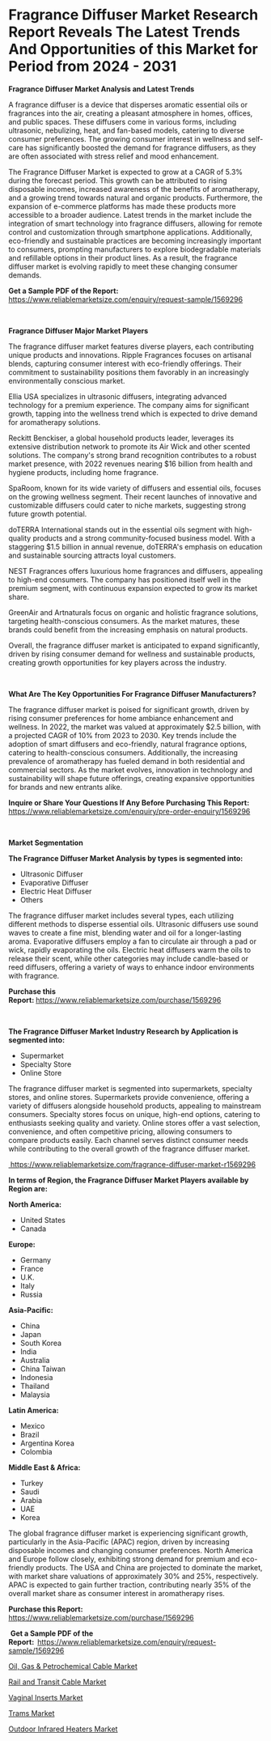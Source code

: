<p><h1>Fragrance Diffuser Market Research Report Reveals The Latest Trends And Opportunities of this Market for Period from 2024 - 2031</h1></p><p><strong>Fragrance Diffuser Market Analysis and Latest Trends</strong></p>
<p><p>A fragrance diffuser is a device that disperses aromatic essential oils or fragrances into the air, creating a pleasant atmosphere in homes, offices, and public spaces. These diffusers come in various forms, including ultrasonic, nebulizing, heat, and fan-based models, catering to diverse consumer preferences. The growing consumer interest in wellness and self-care has significantly boosted the demand for fragrance diffusers, as they are often associated with stress relief and mood enhancement.</p><p>The Fragrance Diffuser Market is expected to grow at a CAGR of 5.3% during the forecast period. This growth can be attributed to rising disposable incomes, increased awareness of the benefits of aromatherapy, and a growing trend towards natural and organic products. Furthermore, the expansion of e-commerce platforms has made these products more accessible to a broader audience. Latest trends in the market include the integration of smart technology into fragrance diffusers, allowing for remote control and customization through smartphone applications. Additionally, eco-friendly and sustainable practices are becoming increasingly important to consumers, prompting manufacturers to explore biodegradable materials and refillable options in their product lines. As a result, the fragrance diffuser market is evolving rapidly to meet these changing consumer demands.</p></p>
<p><strong>Get a Sample PDF of the Report:&nbsp;</strong> <a href="https://www.reliablemarketsize.com/enquiry/request-sample/1569296?utm_campaign=1553&utm_medium=2&utm_source=Github&utm_content=ia&utm_term=14102024&utm_id=fragrance-diffuser">https://www.reliablemarketsize.com/enquiry/request-sample/1569296</a></p>
<p>&nbsp;</p>
<p><strong>Fragrance Diffuser Major Market Players</strong></p>
<p><p>The fragrance diffuser market features diverse players, each contributing unique products and innovations. Ripple Fragrances focuses on artisanal blends, capturing consumer interest with eco-friendly offerings. Their commitment to sustainability positions them favorably in an increasingly environmentally conscious market. </p><p>Ellia USA specializes in ultrasonic diffusers, integrating advanced technology for a premium experience. The company aims for significant growth, tapping into the wellness trend which is expected to drive demand for aromatherapy solutions.</p><p>Reckitt Benckiser, a global household products leader, leverages its extensive distribution network to promote its Air Wick and other scented solutions. The company's strong brand recognition contributes to a robust market presence, with 2022 revenues nearing $16 billion from health and hygiene products, including home fragrance.</p><p>SpaRoom, known for its wide variety of diffusers and essential oils, focuses on the growing wellness segment. Their recent launches of innovative and customizable diffusers could cater to niche markets, suggesting strong future growth potential.</p><p>doTERRA International stands out in the essential oils segment with high-quality products and a strong community-focused business model. With a staggering $1.5 billion in annual revenue, doTERRA's emphasis on education and sustainable sourcing attracts loyal customers.</p><p>NEST Fragrances offers luxurious home fragrances and diffusers, appealing to high-end consumers. The company has positioned itself well in the premium segment, with continuous expansion expected to grow its market share.</p><p>GreenAir and Artnaturals focus on organic and holistic fragrance solutions, targeting health-conscious consumers. As the market matures, these brands could benefit from the increasing emphasis on natural products.</p><p>Overall, the fragrance diffuser market is anticipated to expand significantly, driven by rising consumer demand for wellness and sustainable products, creating growth opportunities for key players across the industry.</p></p>
<p>&nbsp;</p>
<p><strong>What Are The Key Opportunities For Fragrance Diffuser Manufacturers?</strong></p>
<p><p>The fragrance diffuser market is poised for significant growth, driven by rising consumer preferences for home ambiance enhancement and wellness. In 2022, the market was valued at approximately $2.5 billion, with a projected CAGR of 10% from 2023 to 2030. Key trends include the adoption of smart diffusers and eco-friendly, natural fragrance options, catering to health-conscious consumers. Additionally, the increasing prevalence of aromatherapy has fueled demand in both residential and commercial sectors. As the market evolves, innovation in technology and sustainability will shape future offerings, creating expansive opportunities for brands and new entrants alike.</p></p>
<p><strong>Inquire or Share Your Questions If Any Before Purchasing This Report:</strong> <a href="https://www.reliablemarketsize.com/enquiry/pre-order-enquiry/1569296?utm_campaign=1553&utm_medium=2&utm_source=Github&utm_content=ia&utm_term=14102024&utm_id=fragrance-diffuser">https://www.reliablemarketsize.com/enquiry/pre-order-enquiry/1569296</a></p>
<p>&nbsp;</p>
<p><strong>Market Segmentation</strong></p>
<p><strong>The Fragrance Diffuser Market Analysis by types is segmented into:</strong></p>
<p><ul><li>Ultrasonic Diffuser</li><li>Evaporative Diffuser</li><li>Electric Heat Diffuser</li><li>Others</li></ul></p>
<p><p>The fragrance diffuser market includes several types, each utilizing different methods to disperse essential oils. Ultrasonic diffusers use sound waves to create a fine mist, blending water and oil for a longer-lasting aroma. Evaporative diffusers employ a fan to circulate air through a pad or wick, rapidly evaporating the oils. Electric heat diffusers warm the oils to release their scent, while other categories may include candle-based or reed diffusers, offering a variety of ways to enhance indoor environments with fragrance.</p></p>
<p><strong>Purchase this Report:&nbsp;</strong><a href="https://www.reliablemarketsize.com/purchase/1569296?utm_campaign=1553&utm_medium=2&utm_source=Github&utm_content=ia&utm_term=14102024&utm_id=fragrance-diffuser">https://www.reliablemarketsize.com/purchase/1569296</a></p>
<p>&nbsp;</p>
<p><strong>The Fragrance Diffuser Market Industry Research by Application is segmented into:</strong></p>
<p><ul><li>Supermarket</li><li>Specialty Store</li><li>Online Store</li></ul></p>
<p><p>The fragrance diffuser market is segmented into supermarkets, specialty stores, and online stores. Supermarkets provide convenience, offering a variety of diffusers alongside household products, appealing to mainstream consumers. Specialty stores focus on unique, high-end options, catering to enthusiasts seeking quality and variety. Online stores offer a vast selection, convenience, and often competitive pricing, allowing consumers to compare products easily. Each channel serves distinct consumer needs while contributing to the overall growth of the fragrance diffuser market.</p></p>
<p><a href="https://www.reliablemarketsize.com/fragrance-diffuser-market-r1569296?utm_campaign=1553&utm_medium=2&utm_source=Github&utm_content=ia&utm_term=14102024&utm_id=fragrance-diffuser">&nbsp;https://www.reliablemarketsize.com/fragrance-diffuser-market-r1569296</a></p>
<p><strong>In terms of Region, the Fragrance Diffuser Market Players available by Region are:</strong></p>
<p>
    <p> <strong> North America: </strong>
        <ul>
            <li>United States</li>
            <li>Canada</li>
        </ul>
        </p> 
    <p> <strong> Europe: </strong>
        <ul>
            <li>Germany</li>
            <li>France</li>
            <li>U.K.</li>
            <li>Italy</li>
            <li>Russia</li>
        </ul>
        </p> 
    <p> <strong> Asia-Pacific: </strong>
        <ul>
            <li>China</li>
            <li>Japan</li>
            <li>South Korea</li>
            <li>India</li>
            <li>Australia</li>
            <li>China Taiwan</li>
            <li>Indonesia</li>
            <li>Thailand</li>
            <li>Malaysia</li>
        </ul>
        </p> 
    <p> <strong> Latin America: </strong>
        <ul>
            <li>Mexico</li>
            <li>Brazil</li>
            <li>Argentina Korea</li>
            <li>Colombia</li>
        </ul>
        </p> 
    <p> <strong> Middle East & Africa: </strong>
        <ul>
            <li>Turkey</li>
            <li>Saudi</li>
            <li>Arabia</li>
            <li>UAE</li>
            <li>Korea</li>
        </ul>
    </p>
    </p>
<p><p>The global fragrance diffuser market is experiencing significant growth, particularly in the Asia-Pacific (APAC) region, driven by increasing disposable incomes and changing consumer preferences. North America and Europe follow closely, exhibiting strong demand for premium and eco-friendly products. The USA and China are projected to dominate the market, with market share valuations of approximately 30% and 25%, respectively. APAC is expected to gain further traction, contributing nearly 35% of the overall market share as consumer interest in aromatherapy rises.</p></p>
<p><strong>Purchase this Report: </strong><a href="https://www.reliablemarketsize.com/purchase/1569296?utm_campaign=1553&utm_medium=2&utm_source=Github&utm_content=ia&utm_term=14102024&utm_id=fragrance-diffuser">https://www.reliablemarketsize.com/purchase/1569296</a></p>
<p>&nbsp;<strong>Get a Sample PDF of the Report:&nbsp;&nbsp;</strong><a href="https://www.reliablemarketsize.com/enquiry/request-sample/1569296?utm_campaign=1553&utm_medium=2&utm_source=Github&utm_content=ia&utm_term=14102024&utm_id=fragrance-diffuser">https://www.reliablemarketsize.com/enquiry/request-sample/1569296</a></p>
<p><strong></strong></p>
<p><p><a href="https://www.linkedin.com/pulse/oil-gas-petrochemical-cable-market-growth-segmentation-regional-lrn6c?trk=public_post_embed_feed-article-content&utm_campaign=1553&utm_medium=2&utm_source=Github&utm_content=ia&utm_term=14102024&utm_id=fragrance-diffuser">Oil, Gas & Petrochemical Cable Market</a></p><p><a href="https://www.linkedin.com/pulse/rail-transit-cable-market-evolution-key-trends-regional-dynamics-wubvc?trk=public_post_embed_feed-article-content&utm_campaign=1553&utm_medium=2&utm_source=Github&utm_content=ia&utm_term=14102024&utm_id=fragrance-diffuser">Rail and Transit Cable Market</a></p><p><a href="https://github.com/lesavftol/Market-Research-Report-List-1/blob/main/vaginal-inserts-market.md?utm_campaign=1553&utm_medium=2&utm_source=Github&utm_content=ia&utm_term=14102024&utm_id=fragrance-diffuser">Vaginal Inserts Market</a></p><p><a href="https://github.com/alvar1lavfo/Market-Research-Report-List-1/blob/main/trams-market.md?utm_campaign=1553&utm_medium=2&utm_source=Github&utm_content=ia&utm_term=14102024&utm_id=fragrance-diffuser">Trams Market</a></p><p><a href="https://www.linkedin.com/pulse/global-outdoor-infrared-heaters-industry-research-report-competitive-i3nkc?trk=public_post_embed_feed-article-content&utm_campaign=1553&utm_medium=2&utm_source=Github&utm_content=ia&utm_term=14102024&utm_id=fragrance-diffuser">Outdoor Infrared Heaters Market</a></p></p>